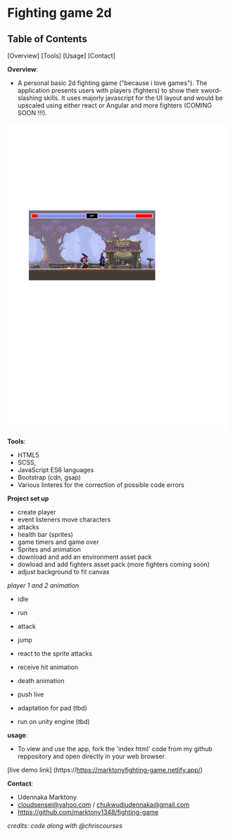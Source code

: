 # Fighting game 2d

## Table of Contents
[Overview]
[Tools]
[Usage]
[Contact]

**Overview**:
- A personal basic 2d fighting game ("because i love games"). The application presents users with players (fighters) to show their sword-slashing skills. It uses majorly javascript for the UI layout and would be upscaled using either react or Angular and more fighters (COMING SOON !!!).
<img src="img/screenshot.png" height= '700' width= '700'>


**Tools**:
- HTML5
- SCSS,
- JavaScript ES6 languages
- Bootstrap (cdn, gsap)
- Various linteres for the correction of possible code errors

 **Project set up**
- create player
- event listeners move characters 
- attacks 
- health bar (sprites)
- game timers and game over 
- Sprites and animation
- download and add an environment asset pack
- dowload and add fighters asset pack (more fighters coming soon)
- adjust background to fit canvas 

*player 1 and 2 animation*
- idle
- run 
- attack
- jump

- react to the sprite attacks
- receive hit animation
- death animation
- push live
- adaptation  for pad (tbd)
- run on unity engine (tbd)

**usage**:
- To view and use the app, fork the 'index html' code from my github reppository and  open directly in your web browser.

[live demo link]
(https://https://marktonyfighting-game.netlify.app/)


**Contact**:
- Udennaka Marktony
- cloudsensei@yahoo.com / chukwudiudennaka@gmail.com
- https://github.com/marktony1348/fighting-game

*credits: code along with @chriscourses*


